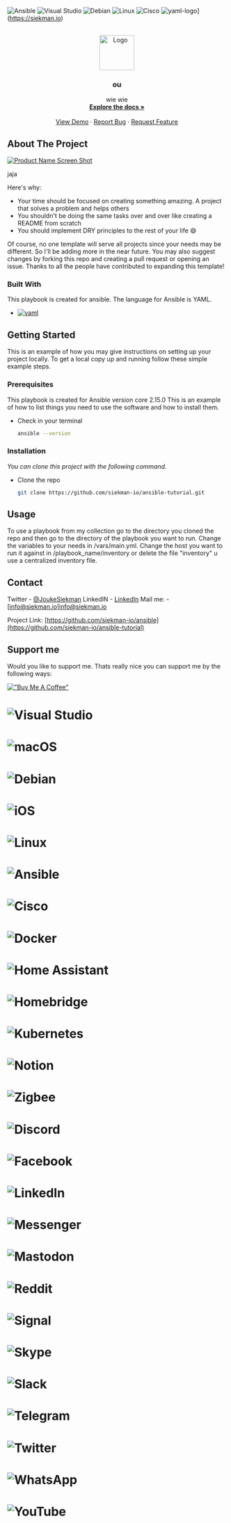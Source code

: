 <!--
####################################################
# ANSIBLE-PLAYBOOK README.md
#####################################################
#        _      _                            _
#    ___(_) ___| | ___ __ ___   __ _ _ __   (_) ___
#   / __| |/ _ \ |/ / '_ ` _ \ / _` | '_ \  | |/ _ \
#   \__ \ |  __/   <| | | | | | (_| | | | |_| | (_) |
#   |___/_|\___|_|\_\_| |_| |_|\__,_|_| |_(_)_|\___/                 
#
#              Created by Jouke Siekman
#             Netherlands 2023 Leerbroek
#                https://siekman.io
#
#####################################################
## README.MD ou
#####################################################
-->
<a name="readme-top"></a>
![Ansible](https://img.shields.io/badge/ansible-%231A1918.svg?style=for-the-badge&logo=ansible&logoColor=white)
![Visual Studio](https://img.shields.io/badge/Visual%20Studio-5C2D91.svg?style=for-the-badge&logo=visual-studio&logoColor=white)
![Debian](https://img.shields.io/badge/Debian-D70A53?style=for-the-badge&logo=debian&logoColor=white)
![Linux](https://img.shields.io/badge/Linux-FCC624?style=for-the-badge&logo=linux&logoColor=black)
![Cisco](https://img.shields.io/badge/cisco-%23049fd9.svg?style=for-the-badge&logo=cisco&logoColor=black)
![yaml-logo]](https://siekman.io)


<!-- PROJECT LOGO -->
<br />
<div align="center">
  <a href="https://github.com/siekman-io/ansible-tutorial/ou">
    <img src="https://siekman.io/images/logo.png" alt="Logo" width="80" height="80">
  </a>

  <h3 align="center">ou</h3>

  <p align="center">
    wie wie 
    <br />
    <a href="https://github.com/siekman-io/ansible-tutorial/ou"><strong>Explore the docs »</strong></a>
    <br />
    <br />
    <a href="https://github.com/siekman-io/ansible-tutorial">View Demo</a>
    ·
    <a href="https://github.com/siekman-io/ansible-tutorial/issues">Report Bug</a>
    ·
    <a href="https://github.com/siekman-io/ansible-tutorial/issues">Request Feature</a>
  </p>
</div>



<!-- ABOUT THE PROJECT -->
## About The Project

[![Product Name Screen Shot][product-screenshot]](https://siekman.io/github/ansible-tutorial/ou/scr_ou.jpg)

jaja

Here's why:
* Your time should be focused on creating something amazing. A project that solves a problem and helps others
* You shouldn't be doing the same tasks over and over like creating a README from scratch
* You should implement DRY principles to the rest of your life :smile:

Of course, no one template will serve all projects since your needs may be different. So I'll be adding more in the near future. You may also suggest changes by forking this repo and creating a pull request or opening an issue. Thanks to all the people have contributed to expanding this template!
         

<!-- <p align="right">(<a href="#readme-top">back to top</a>)</p> -->



### Built With

This playbook is created for ansible. The language for Ansible is YAML. 

* [![yaml][yaml-logo]][yaml-url]


<!-- <p align="right">(<a href="#readme-top">back to top</a>)</p> -->



<!-- GETTING STARTED -->
## Getting Started

This is an example of how you may give instructions on setting up your project locally.
To get a local copy up and running follow these simple example steps.

### Prerequisites

This playbook is created for Ansible version core 2.15.0 
This is an example of how to list things you need to use the software and how to install them.
* Check in your terminal
  ```sh
  ansible --version
  ```

### Installation

_You can clone this project with the following command._


* Clone the repo
   ```sh
   git clone https://github.com/siekman-io/ansible-tutorial.git
   ```


<!-- <p align="right">(<a href="#readme-top">back to top</a>)</p> -->



<!-- USAGE EXAMPLES -->
## Usage

To use a playbook from my collection go to the directory you cloned the repo and then go to the directory of the playbook you want to run. 
Change the variables to your needs in /vars/main.yml. Change the host you want to run it against in /playbook_name/inventory or delete the file "inventory"
u use a centralized inventory file. 



<!-- <p align="right">(<a href="#readme-top">back to top</a>)</p> -->




<!-- CONTACT -->
## Contact

Twitter       - [@JoukeSiekman](https://twitter.com/JoukeSiekman)
LinkedIN      - [LinkedIn](https://www.linkedin.com/in/jouke-siekman})
Mail me:      - [info@siekman.io]info@siekman.io

Project Link: [https://github.com/siekman-io/ansible](https://github.com/siekman-io/ansible-tutorial)

<!-- <p align="right">(<a href="#readme-top">back to top</a>)</p> -->



<!-- ACKNOWLEDGMENTS -->
## Support me

Would you like to support me. Thats really nice you can support me by the following ways:

[!["Buy Me A Coffee"](https://www.buymeacoffee.com/assets/img/custom_images/orange_img.png)](https://www.buymeacoffee.com/siekman)

<!-- <p align="right">(<a href="#readme-top">back to top</a>)</p> -->



<!-- MARKDOWN LINKS & IMAGES -->
<!-- https://www.markdownguide.org/basic-syntax/#reference-style-links -->
[contributors-shield]: https://img.shields.io/github/contributors/othneildrew/Best-README-Template.svg?style=for-the-badge
[contributors-url]: https://github.com/othneildrew/Best-README-Template/graphs/contributors
[forks-shield]: https://img.shields.io/github/forks/othneildrew/Best-README-Template.svg?style=for-the-badge
[forks-url]: https://github.com/othneildrew/Best-README-Template/network/members
[stars-shield]: https://img.shields.io/github/stars/othneildrew/Best-README-Template.svg?style=for-the-badge
[stars-url]: https://github.com/othneildrew/Best-README-Template/stargazers
[issues-shield]: https://img.shields.io/github/issues/othneildrew/Best-README-Template.svg?style=for-the-badge
[issues-url]: https://github.com/othneildrew/Best-README-Template/issues
[license-shield]: https://img.shields.io/github/license/othneildrew/Best-README-Template.svg?style=for-the-badge
[license-url]: https://github.com/othneildrew/Best-README-Template/blob/master/LICENSE.txt
[linkedin-shield]: https://img.shields.io/badge/-LinkedIn-black.svg?style=for-the-badge&logo=linkedin&colorB=555
[linkedin-url]: https://www.linkedin.com/in/jouke-siekman/
[product-screenshot]: images/screenshot.png
[Next.js]: https://img.shields.io/badge/next.js-000000?style=for-the-badge&logo=nextdotjs&logoColor=white
[Next-url]: https://nextjs.org/
[React.js]: https://img.shields.io/badge/React-20232A?style=for-the-badge&logo=react&logoColor=61DAFB
[React-url]: https://reactjs.org/
[Vue.js]: https://img.shields.io/badge/Vue.js-35495E?style=for-the-badge&logo=vuedotjs&logoColor=4FC08D
[Vue-url]: https://vuejs.org/
[Angular.io]: https://img.shields.io/badge/Angular-DD0031?style=for-the-badge&logo=angular&logoColor=white
[Angular-url]: https://angular.io/
[Svelte.dev]: https://img.shields.io/badge/Svelte-4A4A55?style=for-the-badge&logo=svelte&logoColor=FF3E00
[Svelte-url]: https://svelte.dev/
[Laravel.com]: https://img.shields.io/badge/Laravel-FF2D20?style=for-the-badge&logo=laravel&logoColor=white
[Laravel-url]: https://laravel.com
[Bootstrap.com]: https://img.shields.io/badge/Bootstrap-563D7C?style=for-the-badge&logo=bootstrap&logoColor=white
[Bootstrap-url]: https://getbootstrap.com
[JQuery.com]: https://img.shields.io/badge/jQuery-0769AD?style=for-the-badge&logo=jquery&logoColor=white
[JQuery-url]: https://jquery.com 
[yaml-logo]: https://img.shields.io/badge/yaml-000000?style=for-the-badge&logo=yaml&logoColor=blue
[yaml-url]: https://yaml.org
# ![Visual Studio](https://img.shields.io/badge/Visual%20Studio-5C2D91.svg?style=for-the-badge&logo=visual-studio&logoColor=white)
# ![macOS](https://img.shields.io/badge/mac%20os-000000?style=for-the-badge&logo=macos&logoColor=F0F0F0)
# ![Debian](https://img.shields.io/badge/Debian-D70A53?style=for-the-badge&logo=debian&logoColor=white)
# ![iOS](https://img.shields.io/badge/iOS-000000?style=for-the-badge&logo=ios&logoColor=white)
# ![Linux](https://img.shields.io/badge/Linux-FCC624?style=for-the-badge&logo=linux&logoColor=black)
# ![Ansible](https://img.shields.io/badge/ansible-%231A1918.svg?style=for-the-badge&logo=ansible&logoColor=white)
# ![Cisco](https://img.shields.io/badge/cisco-%23049fd9.svg?style=for-the-badge&logo=cisco&logoColor=black)
# ![Docker](https://img.shields.io/badge/docker-%230db7ed.svg?style=for-the-badge&logo=docker&logoColor=white)
# ![Home Assistant](https://img.shields.io/badge/home%20assistant-%2341BDF5.svg?style=for-the-badge&logo=home-assistant&logoColor=white)
# ![Homebridge](https://img.shields.io/badge/homebridge-%23491F59.svg?style=for-the-badge&logo=homebridge&logoColor=white)
# ![Kubernetes](https://img.shields.io/badge/kubernetes-%23326ce5.svg?style=for-the-badge&logo=kubernetes&logoColor=white)
# ![Notion](https://img.shields.io/badge/Notion-%23000000.svg?style=for-the-badge&logo=notion&logoColor=white)
# ![Zigbee](https://img.shields.io/badge/zigbee-%23EB0443.svg?style=for-the-badge&logo=zigbee&logoColor=white)
# ![Discord](https://img.shields.io/badge/Discord-%235865F2.svg?style=for-the-badge&logo=discord&logoColor=white)
# ![Facebook](https://img.shields.io/badge/Facebook-%231877F2.svg?style=for-the-badge&logo=Facebook&logoColor=white)
# ![LinkedIn](https://img.shields.io/badge/linkedin-%230077B5.svg?style=for-the-badge&logo=linkedin&logoColor=white)
# ![Messenger](https://img.shields.io/badge/Messenger-00B2FF?style=for-the-badge&logo=messenger&logoColor=white)
# ![Mastodon](https://img.shields.io/badge/-MASTODON-%232B90D9?style=for-the-badge&logo=mastodon&logoColor=white)
# ![Reddit](https://img.shields.io/badge/Reddit-FF4500?style=for-the-badge&logo=reddit&logoColor=white)
# ![Signal](https://img.shields.io/badge/Signal-%23039BE5.svg?style=for-the-badge&logo=Signal&logoColor=white)
# ![Skype](https://img.shields.io/badge/Skype-%2300AFF0.svg?style=for-the-badge&logo=Skype&logoColor=white)
# ![Slack](https://img.shields.io/badge/Slack-4A154B?style=for-the-badge&logo=slack&logoColor=white)
# ![Telegram](https://img.shields.io/badge/Telegram-2CA5E0?style=for-the-badge&logo=telegram&logoColor=white)
# ![Twitter](https://img.shields.io/badge/Twitter-%231DA1F2.svg?style=for-the-badge&logo=Twitter&logoColor=white)
# ![WhatsApp](https://img.shields.io/badge/WhatsApp-25D366?style=for-the-badge&logo=whatsapp&logoColor=white)
# ![YouTube](https://img.shields.io/badge/YouTube-%23FF0000.svg?style=for-the-badge&logo=YouTube&logoColor=white)
